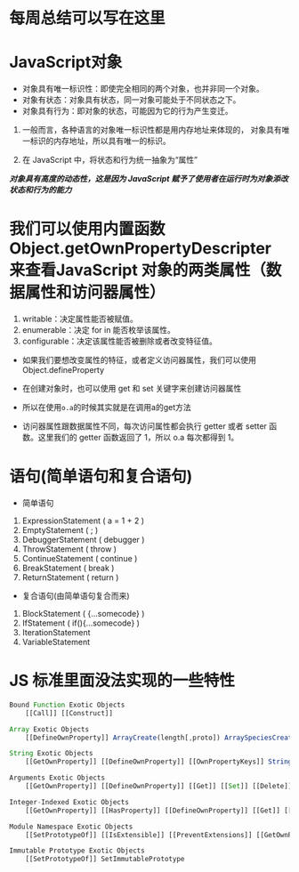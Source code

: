 # 每周总结可以写在这里
# JavaScript对象
- 对象具有唯一标识性：即使完全相同的两个对象，也并非同一个对象。
- 对象有状态：对象具有状态，同一对象可能处于不同状态之下。
- 对象具有行为：即对象的状态，可能因为它的行为产生变迁。

1. 一般而言，各种语言的对象唯一标识性都是用内存地址来体现的， 对象具有唯一标识的内存地址，所以具有唯一的标识。

2.  在 JavaScript 中，将状态和行为统一抽象为“属性”

***对象具有高度的动态性，这是因为 JavaScript 赋予了使用者在运行时为对象添改状态和行为的能力***

# 我们可以使用内置函数 Object.getOwnPropertyDescripter 来查看JavaScript 对象的两类属性（数据属性和访问器属性）
1. writable：决定属性能否被赋值。
2. enumerable：决定 for in 能否枚举该属性。
3. configurable：决定该属性能否被删除或者改变特征值。

- 如果我们要想改变属性的特征，或者定义访问器属性，我们可以使用 Object.defineProperty

- 在创建对象时，也可以使用 get 和 set 关键字来创建访问器属性

- 所以在使用`o.a`的时候其实就是在调用a的get方法
- 访问器属性跟数据属性不同，每次访问属性都会执行 getter 或者 setter 函数。这里我们的 getter 函数返回了 1，所以 o.a 每次都得到 1。

# 语句(简单语句和复合语句)

- 简单语句

1. ExpressionStatement ( a = 1 + 2 )
2. EmptyStatement ( ; )
3. DebuggerStatement ( debugger )
4. ThrowStatement ( throw )
5. ContinueStatement ( continue )
6. BreakStatement ( break )
7. ReturnStatement ( return )

- 复合语句(由简单语句复合而来)

1. BlockStatement ( {...somecode} )
2. IfStatement ( if(){...somecode} )
3. IterationStatement
4. VariableStatement

# JS 标准里面没法实现的一些特性

```javascript 
Bound Function Exotic Objects
    [[Call]] [[Construct]]

Array Exotic Objects
    [[DefineOwnProperty]] ArrayCreate(length[,proto]) ArraySpeciesCreate(originalArray,length) ArraySetLength(A,Desc)

String Exotic Objects
    [[GetOwnProperty]] [[DefineOwnProperty]] [[OwnPropertyKeys]] StringCreate(value,prototype) StringGetOwnProperty(S,P)

Arguments Exotic Objects
    [[GetOwnProperty]] [[DefineOwnProperty]] [[Get]] [[Set]] [[Delete]] CreateUnmappedArgumentsObject(argumentsList) CreateMappedArgumentsObject(func,formals,argumentsList,env)

Integer-Indexed Exotic Objects
    [[GetOwnProperty]] [[HasProperty]] [[DefineOwnProperty]] [[Get]] [[Set]] [[OwnPropertyKeys]] IntegerIndexedObjectCreate(prototype,internalSlotsList) IntegerIndexedElementGet(O,index) IntegerIndexedElementSet(O,index,value)

Module Namespace Exotic Objects
    [[SetPrototypeOf]] [[IsExtensible]] [[PreventExtensions]] [[GetOwnProperty]] [[DefineOwnProperty]] [[HasProperty]] [[Get]] [[Set]] [[Delete]] [[OwnPropertyKeys]] ModuleNamespaceCreate(module,exports)

Immutable Prototype Exotic Objects
    [[SetPrototypeOf]] SetImmutablePrototype
```